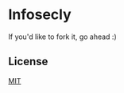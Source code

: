 # Infosecly

If you'd like to fork it, go ahead :)

## License

[MIT](http://opensource.org/licenses/MIT)
